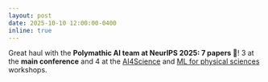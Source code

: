 ```yaml
---
layout: post
date: 2025-10-10 12:00:00-0400
inline: true
---
```


Great haul with the **Polymathic AI team at NeurIPS 2025: 7 papers :tada:**! 3 at the **main conference** and 4 at the [AI4Science](https://ai4sciencecommunity.github.io/neurips25.html) and [ML for physical sciences](https://ml4physicalsciences.github.io/2025/) workshops.